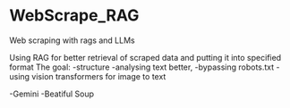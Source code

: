 # WebScrape_RAG
Web scraping with rags and LLMs

Using RAG for better retrieval of scraped data and putting it into specified format
The goal:
-structure
-analysing text better,
-bypassing robots.txt
-using vision transformers for image to text

-Gemini
-Beatiful Soup        
